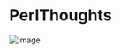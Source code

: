 # PerlThoughts
![image](https://github.com/nitingramesh/PerlThoughts/assets/76782291/0be5cae3-6178-4cbf-bc46-eb3d0c07c50e)
